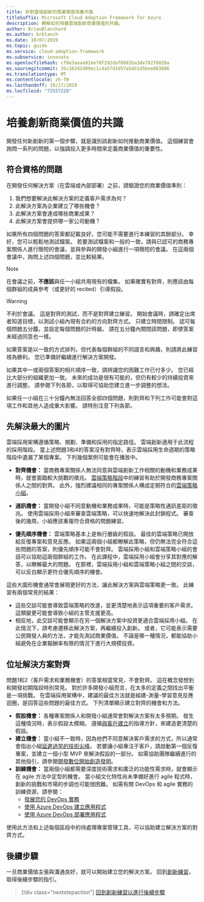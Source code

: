 ```yaml
---
title: 針對雲端創新的商業價值培養共識
titleSuffix: Microsoft Cloud Adoption Framework for Azure
description: 瞭解如何培養雲端創新商業價值的共識。
author: BrianBlanchard
ms.author: brblanch
ms.date: 10/07/2019
ms.topic: guide
ms.service: cloud-adoption-framework
ms.subservice: innovate
ms.openlocfilehash: cf8e3aeaa91be70f292daf8082ba3de78276020a
ms.sourcegitcommit: 35c162d2d09ec1c4a57d3d57a5db1d56ee883806
ms.translationtype: MT
ms.contentlocale: zh-TW
ms.lasthandoff: 10/17/2019
ms.locfileid: "72557228"
---
```

# <a name="building-consensus-on-the-business-value-of-innovation"></a>培養創新商業價值的共識

開發任何新創新的第一個步驟，就是識別該創新如何推動商業價值。 這個練習會詢問一系列的問題，以強調投入更多時間來定義商業價值的重要性。

## <a name="qualifying-questions"></a>符合資格的問題

在開發任何解決方案（在雲端或內部部署）之前，請驗證您的商業價值準則：

1. 我們想要解決此解決方案的定義客戶需求為何？
2. 此解決方案為企業建立了哪些機會？
3. 此解決方案會達成哪些商業成果？
4. 此解決方案會提供哪一家公司動機？

如果所有四個問題的答案都記載良好，您可能不需要進行本練習的其餘部分。 幸好，您可以輕鬆地測試檔案。 若要測試檔案和一般的一致，請與已認可的商務專案關係人進行簡短的會議，並與參與的開發小組進行一項簡短的會議。 在這兩個會議中，詢問上述四個問題，並比較結果。

> [!NOTE]
> 在會議之前，**不應該**與任一小組共用現有的檔集。 如果確實有對齊，則應該由每個群組的成員參考（或更好的 recited）引導假設。

> [!WARNING]
> 不利於會議。 這是對齊的測試，而不是對齊建立練習。 開始會議時，請確定出席者知道目標，以測試小組內現有合約的方向對齊方式。 只建立時間限制。 認可每個問題五分鐘，並設定每個問題的計時器。 請在五分鐘內關閉該問題，即使答案未經過同意也一樣。

如果答案是以一致的方式排列，但代表每個群組的不同語言和興趣，則請將此練習視為勝利。 您已準備好繼續進行解決方案開發。

如果其中一或兩個答案的相片順序一致，請辨識您的困難工作已付多少。 您已經比大部分的組織更加一致。 未來的成功是很有可能的，但仍有較少的持續投資來進行調整。 請參閱下列各節，以取得可協助您建立進一步調整的想法。

如果任一小組在三十分鐘內無法回答全部四個問題，則對齊和下列工作可能會對這項工作和其他人造成重大影響。 請特別注意下列各節。

## <a name="address-the-big-picture-first"></a>先解決最大的圖片

雲端採用架構遵循策略、規劃、準備和採用的指定路徑。 雲端創新適用于此流程的採用階段。 當上述問題3和4的答案沒有對齊時，表示雲端採用生命週期的策略階段中遺漏了某個專案。 下列幾個案例可能會在播放中。

- **對齊機會：** 當商務專案關係人無法同意與雲端創新工作相關的動機和業務成果時，就會面臨較大挑戰的徵兆。 [雲端策略階段](../strategy/index.md)中的練習有助於開發商務專案關係人之間的對齊。 此外，強烈建議相同的專案關係人構成定期符合的[雲端策略小組](../organize/cloud-strategy.md)。

- **通訊機會：** 當開發小組不同意動機和業務成果時，可能是策略性通訊差距的徵兆。 使用雲端採用小組來審查雲端策略，可以快速地解決此封鎖程式。 審查後的幾周，小組應該重複符合資格的問題練習。

- **優先順序機會：** 雲端策略基本上是執行層級的假設。 最佳的雲端策略已開放給反復專案和意見反應。 如果這兩個小組都瞭解此策略，但仍無法完全符合這些問題的答案，則優先順序可能不會對齊。 雲端採用小組和雲端策略小組的會話可以協助這兩個群組的工作。 在此課程中，雲端採用小組會分享其對應的解答，以瞭解最大的問題。 在那裡，雲端採用小組和雲端策略小組之間的交談，可以反白顯示更符合優先順序的機會。

這些大圖形機會通常會展現更好的方法，讓此解決方案與雲端策略更一致。 此練習有兩個常見的結果：

- 這些交談可能會導致雲端策略的改進，並更清楚地表示這項重要的客戶需求。 這類變更可能會導致小組的主管支援更高。
- 相反地，此交談可能會顯示在另一個解決方案中投資更適合雲端採用小組。 在此情況下，請考慮遷移此解決方案，再繼續投入創新。 或者，它可能表示需要公民開發人員的方法，才能先測試商業價值。 不論是哪一種情況，都能協助小組避免在企業報酬率有限的情況下進行大規模投資。

## <a name="address-solution-alignment"></a>位址解決方案對齊

問題1和2（客戶需求和業務機會）的答案相當常見，不會對齊。 這在概念發想到和開發初期階段特別常見。 對於許多開發小組而言，在太多的定義之間找出平衡是一項挑戰。 在雲端採用架構中，建議的最佳方法就是組建-測量-學習意見反應迴圈，是回答這些問題的最佳方式。 下列清單顯示建立對齊的機會和方法。

- **假設機會：** 各種專案關係人和開發小組通常會對解決方案有太多預期。 發生這種情況時，表示假設太模糊。 遵循[與客戶建立](./considerations/build.md)的指導方針，來建造更清楚的假設。
- **建立機會：** 當小組不一致時，因為他們不同意解決客戶需求的方式，所以通常會指出小組[延遲過早的技術尖峰](./considerations/build.md#reduce-complexity-and-delay-technical-spikes)。 若要讓小組專注于客戶，請啟動第一個反復專案，並建立一個小型 MVP 來解決假設的一部分。 如需協助團隊繼續進行的其他指引，請參閱[開發數位開始創造發明](./considerations/invention.md)。
- **訓練機會：** 當兩個小組都需要深度技術需求和廣泛的功能性需求時，就會顯示在 agile 方法中定型的機會。 當小組文化特性尚未準備好進行 agile 程式時，創新的挑戰和市場的步調也可能很困難。 如需有關 DevOps 和 agile 實務的訓練資源，請參閱：
  - [發展您的 DevOps 實務](https://docs.microsoft.com/learn/paths/evolve-your-devops-practices)
  - [使用 Azure DevOps 建立應用程式](https://docs.microsoft.com/learn/paths/build-applications-with-azure-devops)
  - [使用 Azure DevOps 部署應用程式](https://docs.microsoft.com/learn/paths/deploy-applications-with-azure-devops/)

使用此方法和上述每個區段中的待處理專案管理工具，可以協助建立解決方案的對齊方式。

## <a name="next-steps"></a>後續步驟

一旦商業價值主張與溝通良好，就可以開始建立您的解決方案。 回到[創新練習](./index.md)，取得後續步驟的指引。

> [!div class="nextstepaction"]
> [回到創新練習以進行後續步驟](./index.md)
